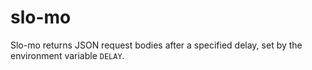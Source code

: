 # slo-mo

Slo-mo returns JSON request bodies after a specified delay, set by the
environment variable `DELAY`.
